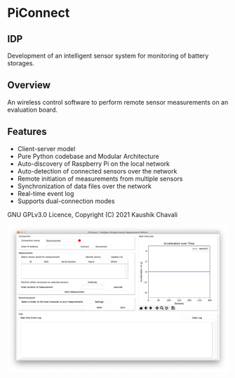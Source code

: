 # PiConnect

## IDP
Development of an intelligent sensor system for monitoring of battery storages.

## Overview
An wireless control software to perform remote sensor measurements on an evaluation board.

## Features
- Client-server model
- Pure Python codebase and Modular Architecture
- Auto-discovery of Raspberry Pi on the local network
- Auto-detection of connected sensors over the network
- Remote initiation of measurements from multiple sensors
- Synchronization of data files over the network
- Real-time event log
- Supports dual-connection modes

GNU GPLv3.0 Licence, Copyright (C) 2021  Kaushik Chavali

<img src="https://github.com/KaushikChavali/PiConnect/blob/main/screens/PiConnect.png?raw=true" alt="PiConnectv2 GUI">
